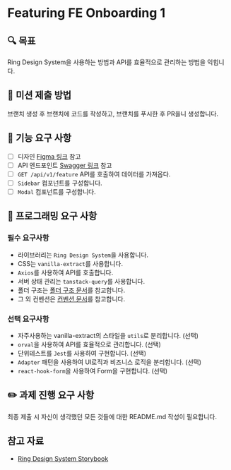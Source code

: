 # Featuring FE Onboarding 1

## 🔍 목표

Ring Design System을 사용하는 방법과 API를 효율적으로 관리하는 방법을 익힙니다.

## 📮 미션 제출 방법

브랜치 생성 후 브랜치에 코드를 작성하고, 브랜치를 푸시한 후 PR을니 생성합니다.

## 🚀 기능 요구 사항

- [ ] 디자인 [Figma 링크](https://www.figma.com/design/VHEECEVJglf3EXhbH1wEmD/FE-Intern_%EA%B3%BC%EC%A0%9C?node-id=0-1&t=IHX8JDnDc2xgBKkB-1) 참고
- [ ] API 엔드포인트 [Swagger 링크]() 참고
- [ ] `GET /api/v1/feature` API를 호출하여 데이터를 가져옵다.
- [ ] `Sidebar` 컴포넌트를 구성합니다.
- [ ] `Modal` 컴포넌트를 구성합니다.

## 🎯 프로그래밍 요구 사항

### 필수 요구사항

- 라이브러리는 `Ring Design System`을 사용합니다.
- CSS는 `vanilla-extract`를 사용합니다.
- `Axios`를 사용하여 API를 호출합니다.
- 서버 상태 관리는 `tanstack-query`를 사용합니다.
- 폴더 구조는 [폴더 구조 문서]()를 참고합니다.
- 그 외 컨벤션은 [컨벤션 문서](https://featuring-corp.atlassian.net/wiki/spaces/Frontend/pages/290455899)를 참고합니다.

### 선택 요구사항

- 자주사용하는 vanilla-extract의 스타일을 `utils`로 분리합니다. (선택)
- `orval`을 사용하여 API를 효율적으로 관리합니다. (선택)
- 단위테스트를 `Jest`를 사용하여 구현합니다. (선택)
- `Adapter` 패턴을 사용하여 UI로직과 비즈니스 로직을 분리합니다. (선택)
- `react-hook-form`을 사용하여 Form을 구현합니다. (선택)

## ✏️ 과제 진행 요구 사항

최종 제출 시 자신이 생각했던 모든 것들에 대한 README.md 작성이 필요합니다.

## 참고 자료

- [Ring Design System Storybook](http://front-core.dataeffect.ai/)
